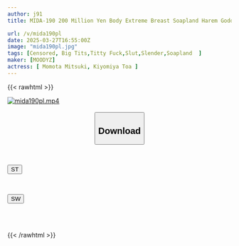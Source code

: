 ```yaml
---
author: j91
title: MIDA-190 200 Million Yen Body Extreme Breast Soapland Harem Goddess-class Fluffy Double Breasts Squeeze Service 17 Ejaculations Special Mitsuki Momota Kiyomiya Nina

url: /v/mida190pl
date: 2025-03-27T16:55:00Z
image: "mida190pl.jpg"
tags: [Censored, Big Tits,Titty Fuck,Slut,Slender,Soapland	]
maker: [MOODYZ]
actress: [ Momota Mitsuki, Kiyomiya Toa ]
---
```



{{< rawhtml >}}

<div class="video" data-videoid="3J9lld3wdOi6xJ">
    <a href="javascript:;">
        <img src="/v/mida190pl/mida190pl.jpg" width="WIDTH" height="HEIGHT" alt="mida190pl.mp4" loading="lazy">
    </a>
</div>

<script type="text/javascript" src="https://j91.asia/asset/on-demand-st.js"></script>

<br>
  <link rel="stylesheet" href="https://j91.asia/asset/bs5.css">
  
  <center>
  <button class="btn btn-primary" type="button" data-bs-toggle="collapse" data-bs-target=".multi-collapse" aria-expanded="false" aria-controls="multiCollapseExample1 multiCollapseExample2"><h2>Download</h2></button></center>
</p>
<div class="row">
  <div class="col">
    <div class="collapse multi-collapse" id="multiCollapseExample1">
      <div class="card card-body">
	      	      <br>
<div class="buttons">  
<p><a href="/v/mida190pl/st.html" target="_blank"><button class="btn-hover color-3"><i class="fa fa-download"></i> ST</button></a></p></div>
    </div>
  </div>
</div>
  <div class="col">
    <div class="collapse multi-collapse" id="multiCollapseExample2">
      <div class="card card-body">
	      <br>
<div class="buttons">
<p><a href="/v/mida190pl/sw.html" target="_blank"><button class="btn-hover color-2"><i class="fa fa-download"></i> SW</button></a></p></div>
<br><br>
      </div>
    </div>
  </div>
</div>

{{< /rawhtml >}}
